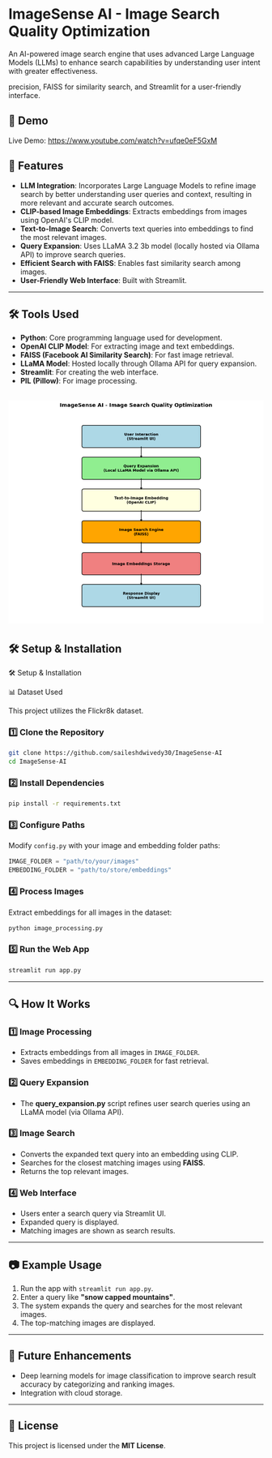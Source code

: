# ImageSense AI - Image Search Quality Optimization

An AI-powered image search engine that uses advanced Large Language Models (LLMs) to enhance search capabilities by understanding user intent with greater effectiveness.

precision, FAISS for similarity search, and Streamlit for a user-friendly interface.

## 🌟 Demo

Live Demo: https://www.youtube.com/watch?v=ufqe0eF5GxM


## 🚀 Features

- **LLM Integration**: Incorporates Large Language Models to refine image search by better understanding user queries and context, resulting in more relevant and accurate search outcomes.
- **CLIP-based Image Embeddings**: Extracts embeddings from images using OpenAI's CLIP model.
- **Text-to-Image Search**: Converts text queries into embeddings to find the most relevant images.
- **Query Expansion**: Uses LLaMA 3.2 3b model (locally hosted via Ollama API) to improve search queries.
- **Efficient Search with FAISS**: Enables fast similarity search among images.
- **User-Friendly Web Interface**: Built with Streamlit.

---
## 🛠 Tools Used

- **Python**: Core programming language used for development.
- **OpenAI CLIP Model**: For extracting image and text embeddings.
- **FAISS (Facebook AI Similarity Search)**: For fast image retrieval.
- **LLaMA Model**: Hosted locally through Ollama API for query expansion.
- **Streamlit**: For creating the web interface.
- **PIL (Pillow)**: For image processing.

![Tools Overview](ImageSense%20AI%20diagram.png)
---


## 🛠️ Setup & Installation

🛠️ Setup & Installation

📊 Dataset Used

This project utilizes the Flickr8k dataset.

### 1️⃣ Clone the Repository

```bash
git clone https://github.com/saileshdwivedy30/ImageSense-AI
cd ImageSense-AI
```

### 2️⃣ Install Dependencies

```bash
pip install -r requirements.txt
```

### 3️⃣ Configure Paths

Modify `config.py` with your image and embedding folder paths:

```python
IMAGE_FOLDER = "path/to/your/images"
EMBEDDING_FOLDER = "path/to/store/embeddings"
```

### 4️⃣ Process Images

Extract embeddings for all images in the dataset:

```bash
python image_processing.py
```

### 5️⃣ Run the Web App

```bash
streamlit run app.py
```

---

## 🔍 How It Works

### 1️⃣ Image Processing

- Extracts embeddings from all images in `IMAGE_FOLDER`.
- Saves embeddings in `EMBEDDING_FOLDER` for fast retrieval.

### 2️⃣ Query Expansion

- The **query\_expansion.py** script refines user search queries using an LLaMA model (via Ollama API).

### 3️⃣ Image Search

- Converts the expanded text query into an embedding using CLIP.
- Searches for the closest matching images using **FAISS**.
- Returns the top relevant images.

### 4️⃣ Web Interface

- Users enter a search query via Streamlit UI.
- Expanded query is displayed.
- Matching images are shown as search results.

---

## 📷 Example Usage

1. Run the app with `streamlit run app.py`.
2. Enter a query like **"snow capped mountains"**.
3. The system expands the query and searches for the most relevant images.
4. The top-matching images are displayed.

---

## 📌 Future Enhancements

- Deep learning models for image classification to improve search result accuracy by categorizing and ranking images.
- Integration with cloud storage.
---

## 📜 License

This project is licensed under the **MIT License**.

